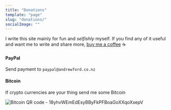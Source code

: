 ```yaml
---
title: "Donations"
template: "page"
slug: "donations/"
socialImage: ""
---
```


I write this site mainly for fun and _selfishly_ myself. If you find any of it useful and want me to write and share more, [buy me a coffee](https://buymeacoff.ee/andrewford) ☕️

#### PayPal

Send payment to `paypal@andrewford.co.nz`

#### Bitcoin

If crypto currencies are your thing send me some Bitcoin

![Bitcoin QR code - 18yhvWEmEdEsyBByFkPFBoaGoXXqoXxepV](./qr-bitcoin.png)
